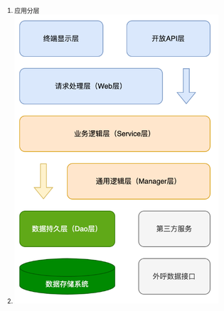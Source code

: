 1. 应用分层
2. <img src="assets/image-20250228165215337.png" alt="image-20250228165215337" style="zoom:67%;" />